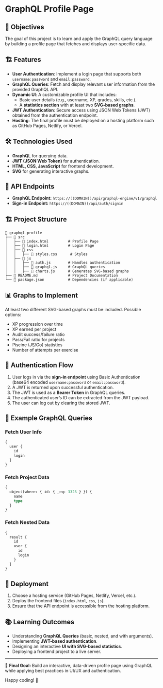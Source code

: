 # GraphQL Profile Page

## 📌 Objectives

The goal of this project is to learn and apply the GraphQL query language by building a profile page that fetches and displays user-specific data.

## 🏗 Features

- **User Authentication**: Implement a login page that supports both `username:password` and `email:password`.
- **GraphQL Queries**: Fetch and display relevant user information from the provided GraphQL API.
- **Dynamic UI**: A customizable profile UI that includes:
  - Basic user details (e.g., username, XP, grades, skills, etc.).
  - A **statistics section** with at least two **SVG-based graphs**.
- **JWT Authentication**: Secure access using JSON Web Tokens (JWT) obtained from the authentication endpoint.
- **Hosting**: The final profile must be deployed on a hosting platform such as GitHub Pages, Netlify, or Vercel.

## 🛠 Technologies Used

- **GraphQL** for querying data.
- **JWT (JSON Web Token)** for authentication.
- **HTML, CSS, JavaScript** for frontend development.
- **SVG** for generating interactive graphs.

## 🔗 API Endpoints

- **GraphQL Endpoint:** `https://((DOMAIN))/api/graphql-engine/v1/graphql`
- **Sign-in Endpoint:** `https://((DOMAIN))/api/auth/signin`

## 🏗 Project Structure

```
📂 graphql-profile
├── 📁 src
│   ├── 📄 index.html         # Profile Page
│   ├── 📄 login.html         # Login Page
│   ├── 📁 css
│   │   ├── 📄 styles.css      # Styles
│   ├── 📁 js
│   │   ├── 📄 auth.js        # Handles authentication
│   │   ├── 📄 graphql.js     # GraphQL queries
│   │   ├── 📄 charts.js      # Generates SVG-based graphs
├── 📄 README.md              # Project Documentation
└── 📄 package.json           # Dependencies (if applicable)
```

## 📊 Graphs to Implement

At least two different SVG-based graphs must be included. Possible options:

- XP progression over time
- XP earned per project
- Audit success/failure ratio
- Pass/Fail ratio for projects
- Piscine (JS/Go) statistics
- Number of attempts per exercise

## 🔑 Authentication Flow

1. User logs in via the **sign-in endpoint** using Basic Authentication (base64 encoded `username:password` or `email:password`).
2. A JWT is returned upon successful authentication.
3. The JWT is used as a **Bearer Token** in GraphQL queries.
4. The authenticated user’s ID can be extracted from the JWT payload.
5. The user can log out by clearing the stored JWT.

## 📝 Example GraphQL Queries

### Fetch User Info

```graphql
{
  user {
    id
    login
  }
}
```

### Fetch Project Data

```graphql
{
  object(where: { id: { _eq: 3323 } }) {
    name
    type
  }
}
```

### Fetch Nested Data

```graphql
{
  result {
    id
    user {
      id
      login
    }
  }
}
```

## 🚀 Deployment

1. Choose a hosting service (GitHub Pages, Netlify, Vercel, etc.).
2. Deploy the frontend files (`index.html`, `css`, `js`).
3. Ensure that the API endpoint is accessible from the hosting platform.

## 📚 Learning Outcomes

- Understanding **GraphQL Queries** (basic, nested, and with arguments).
- Implementing **JWT-based authentication**.
- Designing an interactive **UI with SVG-based statistics**.
- Deploying a frontend project to a live server.

---

🎯 **Final Goal:** Build an interactive, data-driven profile page using GraphQL while applying best practices in UI/UX and authentication.

Happy coding! 🚀
